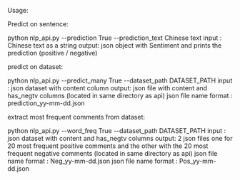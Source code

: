 Usage:


Predict on sentence:

python nlp_api.py --prediction True --prediction_text Chinese text
input : Chinese text as a string
output: json object with Sentiment and prints the prediction (positive / negative)


predict on dataset:

python nlp_api.py --predict_many True --dataset_path DATASET_PATH
input : json dataset with content column
output: json file with content and has_negtv columns (located in same directory as api)
json file name format : prediction_yy-mm-dd.json


extract most frequent comments from dataset:

python nlp_api.py --word_freq True --dataset_path DATASET_PATH
input : json dataset with content and has_negtv columns
output: 2 json files one for 20 most frequent positive comments and the other with the 20 most frequent negative comments (located in same directory as api)
json file name format : Neg_yy-mm-dd.json
json file name format : Pos_yy-mm-dd.json
